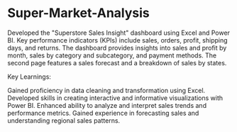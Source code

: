 # Super-Market-Analysis

Developed the "Superstore Sales Insight" dashboard using Excel and Power BI. Key performance indicators (KPIs) include sales,
orders, profit, shipping days, and returns. The dashboard provides insights into sales and profit by month, sales by category 
and subcategory, and payment methods. The second page features a sales forecast and a breakdown of sales by states.

Key Learnings:

Gained proficiency in data cleaning and transformation using Excel.
Developed skills in creating interactive and informative visualizations with Power BI.
Enhanced ability to analyze and interpret sales trends and performance metrics.
Gained experience in forecasting sales and understanding regional sales patterns.
